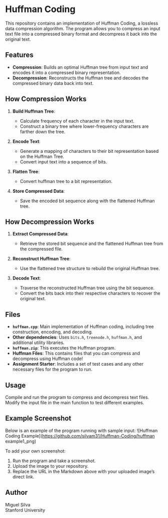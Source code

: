 # Huffman Coding

This repository contains an implementation of Huffman Coding, a lossless data compression algorithm. The program allows you to compress an input text file into a compressed binary format and decompress it back into the original text.

## Features

- **Compression**: Builds an optimal Huffman tree from input text and encodes it into a compressed binary representation.
- **Decompression**: Reconstructs the Huffman tree and decodes the compressed binary data back into text.

## How Compression Works

1. **Build Huffman Tree**: 
   - Calculate frequency of each character in the input text.
   - Construct a binary tree where lower-frequency characters are farther down the tree.
   
2. **Encode Text**:
   - Generate a mapping of characters to their bit representation based on the Huffman Tree.
   - Convert input text into a sequence of bits.

3. **Flatten Tree**:
   - Convert huffman tree to a bit representation.

4. **Store Compressed Data**:
   - Save the encoded bit sequence along with the flattened Huffman tree.

## How Decompression Works

1. **Extract Compressed Data**:  
   - Retrieve the stored bit sequence and the flattened Huffman tree from the compressed file.

2. **Reconstruct Huffman Tree**:  
   - Use the flattened tree structure to rebuild the original Huffman tree.

3. **Decode Text**:  
   - Traverse the reconstructed Huffman tree using the bit sequence.  
   - Convert the bits back into their respective characters to recover the original text.

## Files

- **`huffman.cpp`**: Main implementation of Huffman coding, including tree construction, encoding, and decoding.
- **Other dependencies**: Uses `bits.h`, `treenode.h`, `huffman.h`, and additional utility libraries.
- **`huffman.zip`**: This executes the Huffman program.
- **Huffman Files**: This contains files that you can compress and decompress using Huffman code!
- **Assignment Starter**: Includes a set of test cases and any other necessary files for the program to run.

## Usage

Compile and run the program to compress and decompress text files. Modify the input file in the main function to test different examples.

## Example Screenshot

Below is an example of the program running with sample input:
![Huffman Coding Example](https://github.com/silvam31/Huffman-Coding/huffman example1_png)

To add your own screenshot:
1. Run the program and take a screenshot.
2. Upload the image to your repository.
3. Replace the URL in the Markdown above with your uploaded image’s direct link.

## Author

Miguel Silva  
Stanford University  
